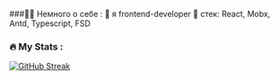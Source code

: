 ###:woman_technologist: Немного о себе :
:seedling: я frontend-developer
:telescope: стек: React, Mobx, Antd, Typescript, FSD

 
---

### :fire: My Stats :
[![GitHub Streak](http://github-readme-streak-stats.herokuapp.com?gwizxs&theme=dark&background=000000)](https://git.io/streak-stats)
 
